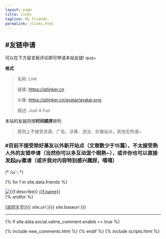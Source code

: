 ```yaml
---
layout: page
title: Links
tagline: My friends.
permalink: /links.html
---
```


## #友链申请

可以在下方留言板评论即可申请本站友链! quq~

**格式**

> 名称: Link
>
> 链接: https://atlinker.cn
>
> 头像: https://atlinker.cn/avatar/avatar.png
>
> 描述: Just 4 Fun

本站的友链将按**时间顺序**排列

> 原则上不接受资源、广告、涉黄、违法、抄袭站点，其他无所谓~

### #目前不接受除好基友以外新开站点（文章数少于15篇），不太接受熟人外的友链申请（当然你可以多互动混个眼熟~），或许你也可以直接发起py邀请（或许我对内容特别感兴趣捏，嘻嘻）

(* /ω＼*)

{% for f in site.data.friends %}
<div class="link-chip">
 <img alt="{{f.describe}}" src="{{f.image}}" class="link-chip-icon">
 <a title="{{f.describe}}" target="_blank" class="link-chip-title" href="{{f.url}}">{{f.name}}</a>
</div>
{% endfor %}

[返回主页]({{ site.url }}{{ site.baseurl }})

<hr/>

  {% if site.data.social.valine_comment.enable  == true %}
  <script src="/comment/av-min.js"></script>
  <script src="/comment/valine.js"></script>
  <div id="comments"></div>
  {% include new_comments.html %}
  {% endif %}
  {% include scripts.html %}
